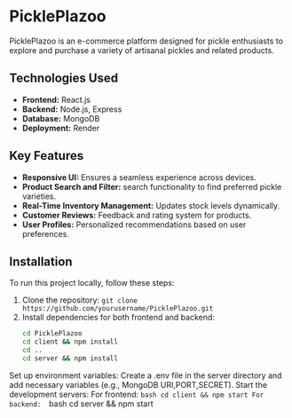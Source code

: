 # PicklePlazoo

PicklePlazoo is an e-commerce platform designed for pickle enthusiasts to explore and purchase a variety of artisanal pickles and related products.

## Technologies Used

- **Frontend:** React.js
- **Backend:** Node.js, Express
- **Database:** MongoDB
- **Deployment:** Render

## Key Features

- **Responsive UI:** Ensures a seamless experience across devices.
- **Product Search and Filter:**  search functionality to find preferred pickle varieties.
- **Real-Time Inventory Management:** Updates stock levels dynamically.
- **Customer Reviews:** Feedback and rating system for products.
- **User Profiles:** Personalized recommendations based on user preferences.

## Installation

To run this project locally, follow these steps:

1. Clone the repository: `git clone https://github.com/yourusername/PicklePlazoo.git`
2. Install dependencies for both frontend and backend:
   ```bash
   cd PicklePlazoo
   cd client && npm install
   cd ..
   cd server && npm install
Set up environment variables:
   Create a .env file in the server directory and add necessary variables (e.g., MongoDB URI,PORT,SECRET).
Start the development servers:
      For frontend: 
      ```bash
         cd client && npm start
      For backend: 
      ```bash
         cd server && npm start
